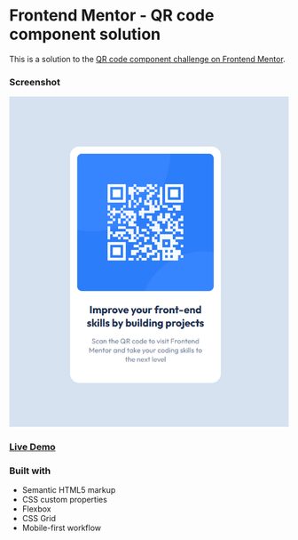 # Frontend Mentor - QR code component solution

This is a solution to the [QR code component challenge on Frontend Mentor](https://www.frontendmentor.io/challenges/qr-code-component-iux_sIO_H).

### Screenshot

![](./images/screenshot.png)

### [Live Demo](https://essequie1.github.io/frontend-mentor__qr-code-component/)

### Built with

- Semantic HTML5 markup
- CSS custom properties
- Flexbox
- CSS Grid
- Mobile-first workflow
